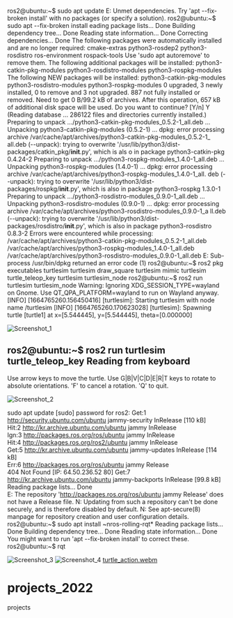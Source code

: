 ros2@ubuntu:~$ sudo apt update
E: Unmet dependencies. Try 'apt --fix-broken install' with no packages (or specify a solution).
ros2@ubuntu:~$ sudo apt --fix-broken install
eading package lists... Done
Building dependency tree... Done
Reading state information... Done
Correcting dependencies... Done
The following packages were automatically installed and are no longer required:
  cmake-extras python3-rosdep2 python3-rosdistro ros-environment rospack-tools
Use 'sudo apt autoremove' to remove them.
The following additional packages will be installed:
  python3-catkin-pkg-modules python3-rosdistro-modules python3-rospkg-modules
The following NEW packages will be installed:
  python3-catkin-pkg-modules python3-rosdistro-modules python3-rospkg-modules
0 upgraded, 3 newly installed, 0 to remove and 3 not upgraded.
887 not fully installed or removed.
Need to get 0 B/99.2 kB of archives.
After this operation, 657 kB of additional disk space will be used.
Do you want to continue? [Y/n] Y
(Reading database ... 286122 files and directories currently installed.)
Preparing to unpack .../python3-catkin-pkg-modules_0.5.2-1_all.deb ...
Unpacking python3-catkin-pkg-modules (0.5.2-1) ...
dpkg: error processing archive /var/cache/apt/archives/python3-catkin-pkg-modules_0.5.2-1_
all.deb (--unpack):
 trying to overwrite '/usr/lib/python3/dist-packages/catkin_pkg/__init__.py', which is als
o in package python3-catkin-pkg 0.4.24-2
Preparing to unpack .../python3-rospkg-modules_1.4.0-1_all.deb ...
Unpacking python3-rospkg-modules (1.4.0-1) ...
dpkg: error processing archive /var/cache/apt/archives/python3-rospkg-modules_1.4.0-1_all.
deb (--unpack):
 trying to overwrite '/usr/lib/python3/dist-packages/rospkg/__init__.py', which is also in
 package python3-rospkg 1.3.0-1
Preparing to unpack .../python3-rosdistro-modules_0.9.0-1_all.deb ...
Unpacking python3-rosdistro-modules (0.9.0-1) ...
dpkg: error processing archive /var/cache/apt/archives/python3-rosdistro-modules_0.9.0-1_a
ll.deb (--unpack):
 trying to overwrite '/usr/lib/python3/dist-packages/rosdistro/__init__.py', which is also
 in package python3-rosdistro 0.8.3-2
Errors were encountered while processing:
 /var/cache/apt/archives/python3-catkin-pkg-modules_0.5.2-1_all.deb
 /var/cache/apt/archives/python3-rospkg-modules_1.4.0-1_all.deb
 /var/cache/apt/archives/python3-rosdistro-modules_0.9.0-1_all.deb
E: Sub-process /usr/bin/dpkg returned an error code (1)
ros2@ubuntu:~$ ros2 pkg executables turtlesim
turtlesim draw_square
turtlesim mimic
turtlesim turtle_teleop_key
turtlesim turtlesim_node
ros2@ubuntu:~$ ros2 run turtlesim turtlesim_node
Warning: Ignoring XDG_SESSION_TYPE=wayland on Gnome. Use QT_QPA_PLATFORM=wayland to run on Wayland anyway.
[INFO] [1664765260.156450416] [turtlesim]: Starting turtlesim with node name /turtlesim
[INFO] [1664765260.170623028] [turtlesim]: Spawning turtle [turtle1] at x=[5.544445], y=[5.544445], theta=[0.000000]


![Screenshot_1](https://user-images.githubusercontent.com/114398078/192256419-125ced48-1998-4a58-a1a1-3756e73537c1.png)


ros2@ubuntu:~$ ros2 run turtlesim turtle_teleop_key
Reading from keyboard
---------------------------
Use arrow keys to move the turtle.
Use G|B|V|C|D|E|R|T keys to rotate to absolute orientations. 'F' to cancel a rotation.
'Q' to quit.


![Screenshot_2](https://user-images.githubusercontent.com/114398078/192256427-9b907444-8b7d-4380-b4d6-20f3dd90be4c.png)

sudo apt update
[sudo] password for ros2: 
Get:1 http://security.ubuntu.com/ubuntu jammy-security InRelease [110 kB]                      
Hit:2 http://kr.archive.ubuntu.com/ubuntu jammy InRelease                                      
Ign:3 http://packages.ros.org/ros/ubuntu jammy InRelease                                       
Hit:4 http://packages.ros.org/ros2/ubuntu jammy InRelease                      
Get:5 http://kr.archive.ubuntu.com/ubuntu jammy-updates InRelease [114 kB]     
Err:6 http://packages.ros.org/ros/ubuntu jammy Release                                    
  404  Not Found [IP: 64.50.236.52 80]
Get:7 http://kr.archive.ubuntu.com/ubuntu jammy-backports InRelease [99.8 kB]             
Reading package lists... Done       
E: The repository 'http://packages.ros.org/ros/ubuntu jammy Release' does not have a Release file.
N: Updating from such a repository can't be done securely, and is therefore disabled by default.
N: See apt-secure(8) manpage for repository creation and user configuration details.
ros2@ubuntu:~$ sudo apt install ~nros-rolling-rqt*
Reading package lists... Done
Building dependency tree... Done
Reading state information... Done
You might want to run 'apt --fix-broken install' to correct these.
ros2@ubuntu:~$ rqt


![Screenshot_3](https://user-images.githubusercontent.com/114398078/192256430-55ce7fd2-1025-4d83-86c5-9da5ac4535ec.png)
![Screenshot_4](https://user-images.githubusercontent.com/114398078/192256433-b7effc8a-db0a-4e47-b24d-38e1e524a57e.png)
[turtle_action.webm](https://user-images.githubusercontent.com/114398078/192256181-ae64c811-02c6-41bd-bcd4-da38c9c3b19b.webm)
# projects_2022
projects
